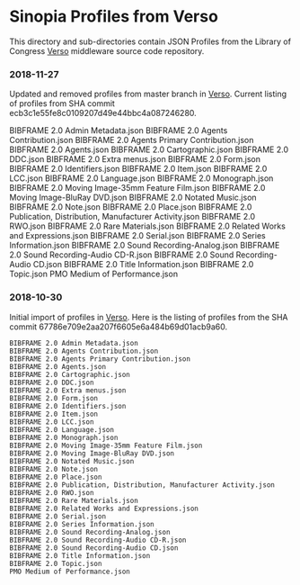 # Sinopia Profiles from Verso
This directory and sub-directories contain JSON Profiles
from the Library of Congress [Verso][VERSO] middleware source code repository.

### 2018-11-27
Updated and removed profiles from master branch in [Verso][VERSO]. Current
listing of profiles from SHA commit ecb3c1e55fe8c0109207d49e44bbc4a087246280.

  BIBFRAME 2.0 Admin Metadata.json
  BIBFRAME 2.0 Agents Contribution.json
  BIBFRAME 2.0 Agents Primary Contribution.json
  BIBFRAME 2.0 Agents.json
  BIBFRAME 2.0 Cartographic.json
  BIBFRAME 2.0 DDC.json
  BIBFRAME 2.0 Extra menus.json
  BIBFRAME 2.0 Form.json
  BIBFRAME 2.0 Identifiers.json
  BIBFRAME 2.0 Item.json
  BIBFRAME 2.0 LCC.json
  BIBFRAME 2.0 Language.json
  BIBFRAME 2.0 Monograph.json
  BIBFRAME 2.0 Moving Image-35mm Feature Film.json
  BIBFRAME 2.0 Moving Image-BluRay DVD.json
  BIBFRAME 2.0 Notated Music.json
  BIBFRAME 2.0 Note.json
  BIBFRAME 2.0 Place.json
  BIBFRAME 2.0 Publication, Distribution, Manufacturer Activity.json
  BIBFRAME 2.0 RWO.json
  BIBFRAME 2.0 Rare Materials.json
  BIBFRAME 2.0 Related Works and Expressions.json
  BIBFRAME 2.0 Serial.json
  BIBFRAME 2.0 Series Information.json
  BIBFRAME 2.0 Sound Recording-Analog.json
  BIBFRAME 2.0 Sound Recording-Audio CD-R.json
  BIBFRAME 2.0 Sound Recording-Audio CD.json
  BIBFRAME 2.0 Title Information.json
  BIBFRAME 2.0 Topic.json
  PMO Medium of Performance.json

### 2018-10-30
Initial import of profiles in [Verso][VERSO]. Here is the listing of
profiles from the SHA commit 67786e709e2aa207f6605e6a484b69d01acb9a60.

	BIBFRAME 2.0 Admin Metadata.json
	BIBFRAME 2.0 Agents Contribution.json
	BIBFRAME 2.0 Agents Primary Contribution.json
	BIBFRAME 2.0 Agents.json
	BIBFRAME 2.0 Cartographic.json
	BIBFRAME 2.0 DDC.json
	BIBFRAME 2.0 Extra menus.json
	BIBFRAME 2.0 Form.json
	BIBFRAME 2.0 Identifiers.json
	BIBFRAME 2.0 Item.json
	BIBFRAME 2.0 LCC.json
	BIBFRAME 2.0 Language.json
	BIBFRAME 2.0 Monograph.json
	BIBFRAME 2.0 Moving Image-35mm Feature Film.json
	BIBFRAME 2.0 Moving Image-BluRay DVD.json
	BIBFRAME 2.0 Notated Music.json
	BIBFRAME 2.0 Note.json
	BIBFRAME 2.0 Place.json
	BIBFRAME 2.0 Publication, Distribution, Manufacturer Activity.json
	BIBFRAME 2.0 RWO.json
	BIBFRAME 2.0 Rare Materials.json
	BIBFRAME 2.0 Related Works and Expressions.json
	BIBFRAME 2.0 Serial.json
	BIBFRAME 2.0 Series Information.json
	BIBFRAME 2.0 Sound Recording-Analog.json
	BIBFRAME 2.0 Sound Recording-Audio CD-R.json
	BIBFRAME 2.0 Sound Recording-Audio CD.json
	BIBFRAME 2.0 Title Information.json
	BIBFRAME 2.0 Topic.json
	PMO Medium of Performance.json


[VERSO]: https://github.com/lcnetdev/verso
